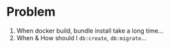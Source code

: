 # Problem

1. When docker build, bundle install take a long time...
2. When & How should I `db:create`, `db:migrate`...
